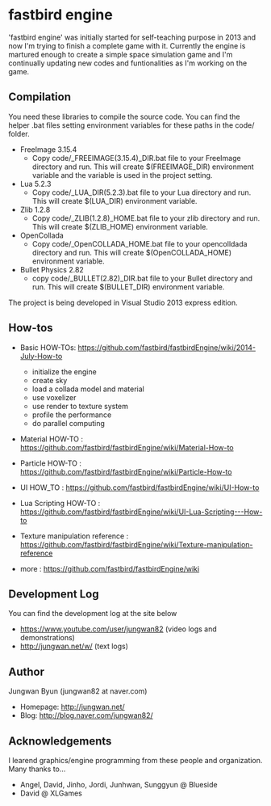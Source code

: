 fastbird engine
==============
'fastbird engine' was initially started for self-teaching purpose in 2013 and now I'm trying
to finish a complete game with it. Currently the engine is martured enough to create a
simple space simulation game and I'm continually updating new codes and
funtionalities as I'm working on the game.

Compilation
---------------
You need these libraries to compile the source code. You can find the helper .bat files setting environment variables for these paths in the code/ folder.
* FreeImage 3.15.4
  * Copy code/_FREEIMAGE(3.15.4)_DIR.bat file to your FreeImage directory and run. This will create $(FREEIMAGE_DIR) environment variable and the variable is used in the project setting.
* Lua 5.2.3 
  * Copy code/_LUA_DIR(5.2.3).bat file to your Lua directory and run. This will create $(LUA_DIR) environment variable.
* Zlib 1.2.8 
  * Copy code/_ZLIB(1.2.8)_HOME.bat file to your zlib directory and run. This will create $(ZLIB_HOME) environment variable.
* OpenCollada 
  * Copy code/_OpenCOLLADA_HOME.bat file to your opencolldada directory and run. This will create $(OpenCOLLADA_HOME) environment variable.
* Bullet Physics 2.82
  * copy code/_BULLET(2.82)_DIR.bat file to your Bullet directory and run. This will create $(BULLET_DIR) environment variable.
 
The project is being developed in Visual Studio 2013 express edition.
 

How-tos
-------------

* Basic HOW-TOs: https://github.com/fastbird/fastbirdEngine/wiki/2014-July-How-to
  * initialize the engine
  * create sky
  * load a collada model and material
  * use voxelizer
  * use render to texture system
  * profile the performance
  * do parallel computing

* Material HOW-TO : https://github.com/fastbird/fastbirdEngine/wiki/Material-How-to

* Particle HOW-TO : https://github.com/fastbird/fastbirdEngine/wiki/Particle-How-to

* UI HOW_TO : https://github.com/fastbird/fastbirdEngine/wiki/UI-How-to

* Lua Scripting HOW-TO : https://github.com/fastbird/fastbirdEngine/wiki/UI-Lua-Scripting---How-to
 
* Texture manipulation reference : https://github.com/fastbird/fastbirdEngine/wiki/Texture-manipulation-reference

* more : https://github.com/fastbird/fastbirdEngine/wiki


Development Log
------------------
You can find the development log at the site below
* https://www.youtube.com/user/jungwan82 (video logs and demonstrations)
* http://jungwan.net/w/ (text logs)


Author
------------------
Jungwan Byun (jungwan82 at naver.com)
* Homepage: http://jungwan.net/
* Blog: http://blog.naver.com/jungwan82/


Acknowledgements
------------------
I learend graphics/engine programming from these people and organization.<br>
Many thanks to...

* Angel, David, Jinho, Jordi, Junhwan, Sunggyun @ Blueside
* David @ XLGames
